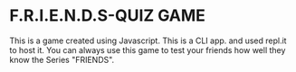 # F.R.I.E.N.D.S-QUIZ GAME

This is a game created using Javascript. This is a CLI app. and used repl.it to host it. You can always use this game to test your friends how well they know the  Series "FRIENDS".
